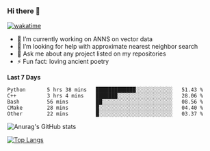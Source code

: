 ### Hi there 👋

[![wakatime](https://wakatime.com/badge/user/8906da98-c623-4aff-ac00-99cb42e09b38.svg)](https://wakatime.com/@8906da98-c623-4aff-ac00-99cb42e09b38)

- 🔭 I’m currently working on ANNS on vector data
- 🤔 I’m looking for help with approximate nearest neighbor search
- 💬 Ask me about any project listed on my repositories
- ⚡ Fun fact: loving ancient poetry


**Last 7 Days**
<!--START_SECTION:waka-->

```text
Python       5 hrs 38 mins   █████████████░░░░░░░░░░░░   51.43 %
C++          3 hrs 4 mins    ███████░░░░░░░░░░░░░░░░░░   28.06 %
Bash         56 mins         ██░░░░░░░░░░░░░░░░░░░░░░░   08.56 %
CMake        28 mins         █░░░░░░░░░░░░░░░░░░░░░░░░   04.40 %
Other        22 mins         █░░░░░░░░░░░░░░░░░░░░░░░░   03.37 %
```

<!--END_SECTION:waka-->

![Anurag's GitHub stats](https://github-readme-stats.vercel.app/api?username=matchyc&count_private=true&show_icons=true&theme=vue)

[![Top Langs](https://github-readme-stats.vercel.app/api/top-langs/?username=matchyc&langs_count=4&&hide=perl,raku,html,javascript,shell,roff,prolog)](https://github.com/anuraghazra/github-readme-stats)
